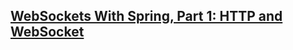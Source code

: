 ## [WebSockets With Spring, Part 1: HTTP and WebSocket](https://medium.com/swlh/websockets-with-spring-part-1-http-and-websocket-36c69df1c2ee)
